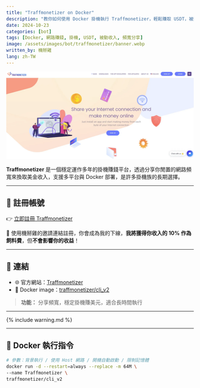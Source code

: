 ```yaml
---
title: "Traffmonetizer on Docker"
description: "教你如何使用 Docker 掛機執行 Traffmonetizer，輕鬆賺取 USDT，被動收入不再只是夢想。"
date: 2024-10-23
categories: [bot]
tags: [Docker, 網路賺錢, 掛機, USDT, 被動收入, 頻寬分享]
image: /assets/images/bot/traffmonetizer/banner.webp
written_by: 機掰雞
lang: zh-TW
---
```


![Traffmonetizer 封面圖](/assets/images/bot/traffmonetizer/banner.webp)

**Traffmonetizer** 是一個穩定運作多年的掛機賺錢平台，透過分享你閒置的網路頻寬來換取美金收入，支援多平台與 Docker 部署，是許多掛機族的長期選擇。

---

## 📝 註冊帳號

👉 [立即註冊 Traffmonetizer](https://traffmonetizer.com/?aff=2656)

🎉 使用機掰雞的邀請連結註冊，你會成為我的下線，**我將獲得你收入的 10% 作為飼料費**，但**不會影響你的收益**！

---

## 🔗 連結

- 🌐 官方網站：[Traffmonetizer](https://traffmonetizer.com)
- 🐳 Docker image：[traffmonetizer/cli_v2](https://hub.docker.com/r/traffmonetizer/cli_v2)
> **功能：** 分享頻寬，穩定掛機賺美元，適合長時間執行

---

{% include warning.md %}

---

## 🐳 Docker 執行指令

```bash
# 參數：背景執行 / 使用 Host 網路 / 開機自動啟動 / 限制記憶體
docker run -d --restart=always --replace -m 64M \
--name Traffmonetizer \
traffmonetizer/cli_v2
```

